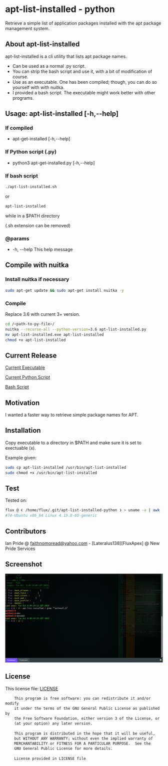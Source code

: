 # apt-list-installed - python

Retrieve a simple list of application packages installed with the apt package management system&#46;

## About apt-list-installed

apt-list-installed is a cli utility that lists apt package names&#46;

- Can be used as a normal &#46;py script&#46;
- You can strip the bash script and use it, with a bit of modification of course&#46;
- Use as an executable&#46; One has been compiled; though, you can do so yourself with with nuitka&#46;
- I provided a bash script. The executable might work better with other programs&#46;

## Usage: apt-list-installed [-h,--help]

### If compiled

- apt-get-installed [-h,--help]

### If Python script (&#46;py)

- python3 apt-get-installed&#46;py [-h,--help]

### If bash script

```bash
./apt-list-installed.sh
```

or

```bash
apt-list-installed
```

while in a &#36;PATH directory

(&#46;sh extension can be removed)

### @params

- -h, --help        This help message

## Compile with nuitka

### Install nuitka if necessary

```bash
sudo apt-get update && sudo apt-get install nuitka -y
```

### Compile

Replace 3&#46;6 with current 3+ version&#46;

```bash
cd /<path-to-py-file>/
nuitka --recurse-all --python-version=3.6 apt-list-installed.py
mv apt-list-installed.exe apt-list-installed
chmod +x apt-list-installed
```

## Current Release

[Current Executable](https://github.com/Lateralus138/apt-list-installed-python/releases/tag/1.10.7.19 "Release Page")

[Current Python Script](src/apt-list-installed.py "Python Script")

[Bash Script](src/apt-list-installed.sh "Bash Script")

## Motivation

I wanted a faster way to retrieve simple package names for APT&#46;

## Installation

Copy executable to a directory in &#36;PATH and make sure it is set to exectuable &#40;x&#41;&#46;

Example given&#58;

```bash
sudo cp apt-list-installed /usr/bin/apt-list-installed
sudo chmod +x /usr/bin/apt-list-installed
```

## Test

Tested on&#58;

```bash
flux @ ❨ /home/flux/.git/apt-list-installed-python ❩ > uname -a | awk '{print $4" "$12" "$1" "$3}'
#74-Ubuntu x86_64 Linux 4.15.0-65-generic

```

## Contributors

Ian Pride @ faithnomoread@yahoo.com - [Lateralus138][FluxApex] @ New Pride Services

## Screenshot

![apt-list-installed screen](Screenshots/apt-list-install_screena.png "apt-list-installed screenshot")

## License

This license file: [LICENSE](LICENSE "GPLV3 License File")

```LICENSE
    This program is free software: you can redistribute it and/or modify
    it under the terms of the GNU General Public License as published by
    the Free Software Foundation, either version 3 of the License, or
    (at your option) any later version.

    This program is distributed in the hope that it will be useful,
    but WITHOUT ANY WARRANTY; without even the implied warranty of
    MERCHANTABILITY or FITNESS FOR A PARTICULAR PURPOSE.  See the
    GNU General Public License for more details.

    License provided in LICENSE file

```
